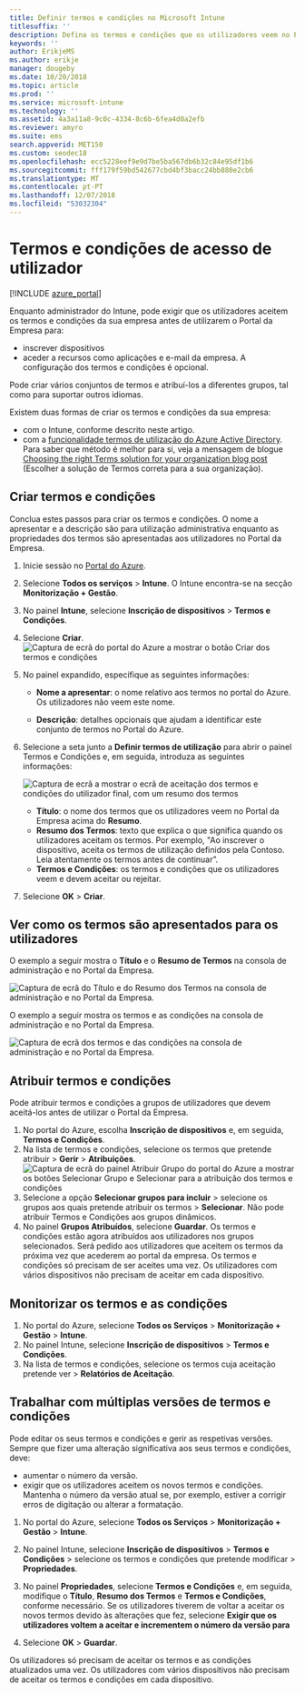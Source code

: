 ```yaml
---
title: Definir termos e condições no Microsoft Intune
titlesuffix: ''
description: Defina os termos e condições que os utilizadores veem no Portal da Empresa do Intune.
keywords: ''
author: ErikjeMS
ms.author: erikje
manager: dougeby
ms.date: 10/20/2018
ms.topic: article
ms.prod: ''
ms.service: microsoft-intune
ms.technology: ''
ms.assetid: 4a3a11a8-9c0c-4334-8c6b-6fea4d0a2efb
ms.reviewer: amyro
ms.suite: ems
search.appverid: MET150
ms.custom: seodec18
ms.openlocfilehash: ecc5228eef9e9d7be5ba567db6b32c84e95df1b6
ms.sourcegitcommit: fff179f59bd542677cbd4bf3bacc24bb880e2cb6
ms.translationtype: MT
ms.contentlocale: pt-PT
ms.lasthandoff: 12/07/2018
ms.locfileid: "53032304"
---
```

# <a name="terms-and-conditions-for-user-access"></a>Termos e condições de acesso de utilizador

[!INCLUDE [azure_portal](./includes/azure_portal.md)]

Enquanto administrador do Intune, pode exigir que os utilizadores aceitem os termos e condições da sua empresa antes de utilizarem o Portal da Empresa para:
- inscrever dispositivos
- aceder a recursos como aplicações e e-mail da empresa.
A configuração dos termos e condições é opcional.

Pode criar vários conjuntos de termos e atribuí-los a diferentes grupos, tal como para suportar outros idiomas.

Existem duas formas de criar os termos e condições da sua empresa:
- com o Intune, conforme descrito neste artigo.
- com a [funcionalidade termos de utilização do Azure Active Directory](https://docs.microsoft.com/azure/active-directory/governance/active-directory-tou). Para saber que método é melhor para si, veja a mensagem de blogue [Choosing the right Terms solution for your organization blog post](https://go.microsoft.com/fwlink/?linkid=2010506&clcid=0x409) (Escolher a solução de Termos correta para a sua organização). 

## <a name="create-terms-and-conditions"></a>Criar termos e condições
Conclua estes passos para criar os termos e condições. O nome a apresentar e a descrição são para utilização administrativa enquanto as propriedades dos termos são apresentadas aos utilizadores no Portal da Empresa.

1. Inicie sessão no [Portal do Azure](https://portal.azure.com).
2. Selecione **Todos os serviços** > **Intune**. O Intune encontra-se na secção **Monitorização + Gestão**.
3. No painel **Intune**, selecione **Inscrição de dispositivos** > **Termos e Condições**.
2. Selecione **Criar**.
![Captura de ecrã do portal do Azure a mostrar o botão Criar dos termos e condições](media/terms-create-terms.png)
3. No painel expandido, especifique as seguintes informações:

   - **Nome a apresentar**: o nome relativo aos termos no portal do Azure. Os utilizadores não veem este nome.

   - **Descrição**: detalhes opcionais que ajudam a identificar este conjunto de termos no Portal do Azure.

4. Selecione a seta junto a **Definir termos de utilização** para abrir o painel Termos e Condições e, em seguida, introduza as seguintes informações:

   ![Captura de ecrã a mostrar o ecrã de aceitação dos termos e condições do utilizador final, com um resumo dos termos](./media/terms-summary-create.png)

   - **Título**: o nome dos termos que os utilizadores veem no Portal da Empresa acima do **Resumo**.
   - **Resumo dos Termos**: texto que explica o que significa quando os utilizadores aceitam os termos. Por exemplo, "Ao inscrever o dispositivo, aceita os termos de utilização definidos pela Contoso. Leia atentamente os termos antes de continuar”.
   - **Termos e Condições**: os termos e condições que os utilizadores veem e devem aceitar ou rejeitar.

5. Selecione **OK** > **Criar**.

## <a name="see-how-terms-are-displayed-to-your-users"></a>Ver como os termos são apresentados para os utilizadores
O exemplo a seguir mostra o **Título** e o **Resumo de Termos** na consola de administração e no Portal da Empresa.

![Captura de ecrã do Título e do Resumo dos Termos na consola de administração e no Portal da Empresa.](./media/terms-summary-terms.png)

O exemplo a seguir mostra os termos e as condições na consola de administração e no Portal da Empresa.

![Captura de ecrã dos termos e das condições na consola de administração e no Portal da Empresa.](./media/terms-properties-terms.png)

## <a name="assign-terms-and-conditions"></a>Atribuir termos e condições

Pode atribuir termos e condições a grupos de utilizadores que devem aceitá-los antes de utilizar o Portal da Empresa.

1. No portal do Azure, escolha **Inscrição de dispositivos** e, em seguida, **Termos e Condições**.
2. Na lista de termos e condições, selecione os termos que pretende atribuir > **Gerir** > **Atribuições**.
![Captura de ecrã do painel Atribuir Grupo do portal do Azure a mostrar os botões Selecionar Grupo e Selecionar para a atribuição dos termos e condições](media/terms-assign-groups.png)
3. Selecione a opção **Selecionar grupos para incluir** > selecione os grupos aos quais pretende atribuir os termos > **Selecionar**. Não pode atribuir Termos e Condições aos grupos dinâmicos.
4. No painel **Grupos Atribuídos**, selecione **Guardar**.  Os termos e condições estão agora atribuídos aos utilizadores nos grupos selecionados. Será pedido aos utilizadores que aceitem os termos da próxima vez que acederem ao portal da empresa. Os termos e condições só precisam de ser aceites uma vez. Os utilizadores com vários dispositivos não precisam de aceitar em cada dispositivo.


## <a name="monitor-terms-and-conditions"></a>Monitorizar os termos e as condições

1. No portal do Azure, selecione **Todos os Serviços** > **Monitorização + Gestão** > **Intune**. 
1. No painel Intune, selecione **Inscrição de dispositivos** > **Termos e Condições**.
2. Na lista de termos e condições, selecione os termos cuja aceitação pretende ver > **Relatórios de Aceitação**.

## <a name="work-with-multiple-versions-of-terms-and-conditions"></a>Trabalhar com múltiplas versões de termos e condições
Pode editar os seus termos e condições e gerir as respetivas versões. Sempre que fizer uma alteração significativa aos seus termos e condições, deve:
- aumentar o número da versão.
- exigir que os utilizadores aceitem os novos termos e condições. Mantenha o número da versão atual se, por exemplo, estiver a corrigir erros de digitação ou alterar a formatação.

1. No portal do Azure, selecione **Todos os Serviços** > **Monitorização + Gestão** > **Intune**.

2. No painel Intune, selecione **Inscrição de dispositivos** > **Termos e Condições** > selecione os termos e condições que pretende modificar > **Propriedades**.

4. No painel **Propriedades**, selecione **Termos e Condições** e, em seguida, modifique o **Título**, **Resumo dos Termos** e **Termos e Condições**, conforme necessário. Se os utilizadores tiverem de voltar a aceitar os novos termos devido às alterações que fez, selecione **Exigir que os utilizadores voltem a aceitar e incrementem o número da versão para**

4.  Selecione **OK** > **Guardar**.

Os utilizadores só precisam de aceitar os termos e as condições atualizados uma vez. Os utilizadores com vários dispositivos não precisam de aceitar os termos e condições em cada dispositivo.
